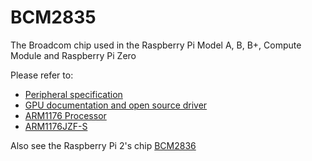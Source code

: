 # BCM2835

The Broadcom chip used in the Raspberry Pi Model A, B, B+, Compute Module and Raspberry Pi Zero

Please refer to:

- [Peripheral specification](BCM2835-ARM-Peripherals.pdf)
- [GPU documentation and open source driver](http://www.broadcom.com/support/)
- [ARM1176 Processor](http://www.arm.com/products/processors/classic/arm11/arm1176.php)
- [ARM1176JZF-S](http://infocenter.arm.com/help/index.jsp?topic=/com.arm.doc.ddi0301h/index.html)

Also see the Raspberry Pi 2's chip [BCM2836](../bcm2836/README.md)
